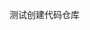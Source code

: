 测试创建代码仓库

<!---
Lhmingx/Lhmingx is a ✨ special ✨ repository because its `README.md` (this file) appears on your GitHub profile.
You can click the Preview link to take a look at your changes.
--->
